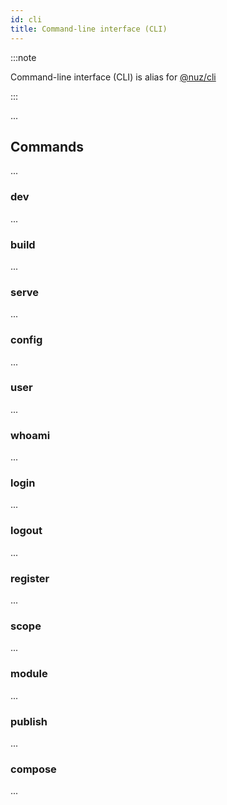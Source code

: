 ```yaml
---
id: cli
title: Command-line interface (CLI)
---
```


:::note

Command-line interface (CLI) is alias for [@nuz/cli](https://github.com/nuz-app/nuz/tree/next/packages/nuz-cli)

:::

...

## Commands

...

### dev

...

### build

...

### serve

...

### config

...

### user

...

### whoami

...

### login

...

### logout

...

### register

...

### scope

...

### module

...

### publish

...

### compose

...
